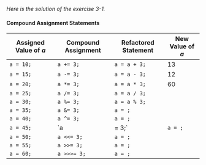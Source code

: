 *Here is the solution of the exercise 3-1.*

#### Compound Assignment Statements

Assigned Value of _a_  |  Compound Assignment  |  Refactored Statement  |  New Value of _a_
-----------------------|-----------------------|------------------------|------------------
`a = 10;`              |`a += 3;`              |`a = a + 3;`            |13
`a = 15;`              |`a -= 3;`              |`a = a - 3;`            |12
`a = 20;`              |`a *= 3;`              |`a = a * 3;`            |60
`a = 25;`              |`a /= 3;`              |`a = a / 3;`            |
`a = 30;`              |`a %= 3;`              |`a = a % 3;`            |
`a = 35;`              |`a &= 3;`              |`a = ;`                 |
`a = 40;`              |`a ^= 3;`              |`a = ;`                 |
`a = 45;`              |`a |= 3;`              |`a = ;`                 |
`a = 50;`              |`a <<= 3;`             |`a = ;`                 |
`a = 55;`              |`a >>= 3;`             |`a = ;`                 |
`a = 60;`              |`a >>>= 3;`            |`a = ;`                 |